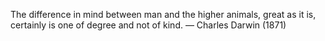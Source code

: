 
The difference in mind between man and the higher animals, great as it is, certainly is one of degree and not of kind. — Charles Darwin (1871)
